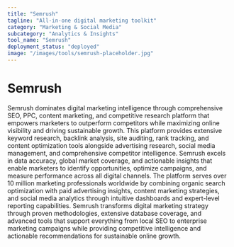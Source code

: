 ```yaml
---
title: "Semrush"
tagline: "All-in-one digital marketing toolkit"
category: "Marketing & Social Media"
subcategory: "Analytics & Insights"
tool_name: "Semrush"
deployment_status: "deployed"
image: "/images/tools/semrush-placeholder.jpg"
---
```


# Semrush

Semrush dominates digital marketing intelligence through comprehensive SEO, PPC, content marketing, and competitive research platform that empowers marketers to outperform competitors while maximizing online visibility and driving sustainable growth. This platform provides extensive keyword research, backlink analysis, site auditing, rank tracking, and content optimization tools alongside advertising research, social media management, and comprehensive competitor intelligence. Semrush excels in data accuracy, global market coverage, and actionable insights that enable marketers to identify opportunities, optimize campaigns, and measure performance across all digital channels. The platform serves over 10 million marketing professionals worldwide by combining organic search optimization with paid advertising insights, content marketing strategies, and social media analytics through intuitive dashboards and expert-level reporting capabilities. Semrush transforms digital marketing strategy through proven methodologies, extensive database coverage, and advanced tools that support everything from local SEO to enterprise marketing campaigns while providing competitive intelligence and actionable recommendations for sustainable online growth.